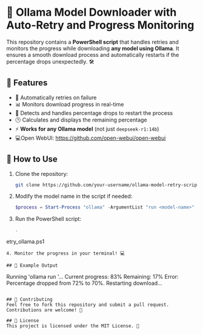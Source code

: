 
# 🚀 Ollama Model Downloader with Auto-Retry and Progress Monitoring  
This repository contains a **PowerShell script** that handles retries and monitors the progress while downloading **any model using Ollama**. It ensures a smooth download process and automatically restarts if the percentage drops unexpectedly. 🛠️  

## 📝 Features  
- 🔄 Automatically retries on failure  
- 📊 Monitors download progress in real-time  
- 🚨 Detects and handles percentage drops to restart the process  
- 🕒 Calculates and displays the remaining percentage  
- ⚡ **Works for any Ollama model** (not just `deepseek-r1:14b`)
- 💻Open WebUI: https://github.com/open-webui/open-webui    

## 📂 How to Use  
1. Clone the repository:  
   ```sh
   git clone https://github.com/your-username/ollama-model-retry-script.git
   ```  
2. Modify the model name in the script if needed:  
   ```powershell
   $process = Start-Process "ollama" -ArgumentList "run <model-name>" -NoNewWindow -PassThru -RedirectStandardOutput "output.txt"
   ```  
3. Run the PowerShell script:  
   ```powershell
   .
etry_ollama.ps1
   ```  
4. Monitor the progress in your terminal! 💻  

## 🎯 Example Output  
```
Running 'ollama run <model-name>'...
Current progress: 83%
Remaining: 17%
Error: Percentage dropped from 72% to 70%. Restarting download...
```

## 🤝 Contributing  
Feel free to fork this repository and submit a pull request. Contributions are welcome! 🙌  

## 📄 License  
This project is licensed under the MIT License. 📜  

